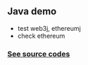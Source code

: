## Java demo  

- test web3j, ethereumj  
- check ethereum

### <a href="./src/test/java/org/demo">See source codes</a>
